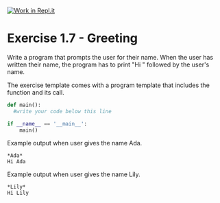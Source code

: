 [![Work in Repl.it](https://classroom.github.com/assets/work-in-replit-14baed9a392b3a25080506f3b7b6d57f295ec2978f6f33ec97e36a161684cbe9.svg)](https://classroom.github.com/online_ide?assignment_repo_id=4038443&assignment_repo_type=AssignmentRepo)
# Exercise 1.7 - Greeting

Write a program that prompts the user for their name. When the user has written their name, the program has to print "Hi " followed by the user's name.

The exercise template comes with a program template that includes the function and its call.

```python
def main():
  #write your code below this line

if __name__ == '__main__':
    main()
```

Example output when user gives the name Ada.

```plaintext
*Ada*
Hi Ada
```

Example output when user gives the name Lily.

```plaintext
*Lily*
Hi Lily
```
